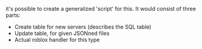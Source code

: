 it's possible to create a generalized 'script' for this. It would consist of three parts:

* Create table for new servers (describes the SQL table)
* Update table, for given JSONned files
* Actual roblox handler for this type


